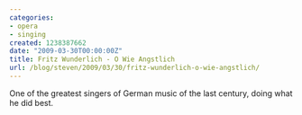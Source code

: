 ```yaml
---
categories:
- opera
- singing
created: 1238387662
date: "2009-03-30T00:00:00Z"
title: Fritz Wunderlich - O Wie Angstlich
url: /blog/steven/2009/03/30/fritz-wunderlich-o-wie-angstlich/
---
```

<!--more-->
<p>One of the greatest singers of German music of the last century, doing what he did best.</p>
